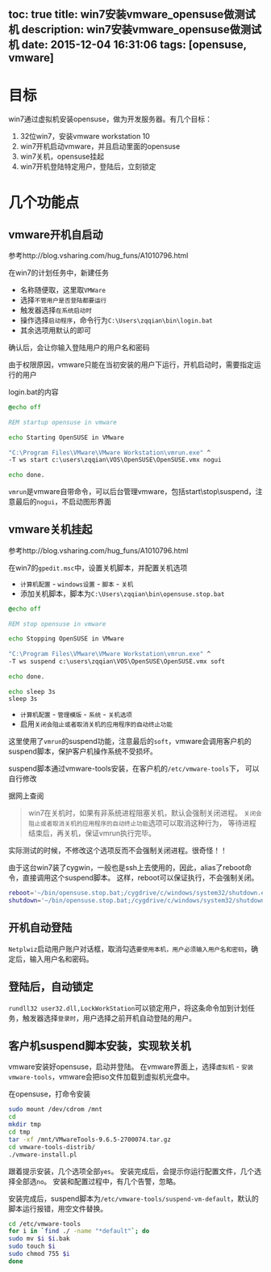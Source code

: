 toc: true
title: win7安装vmware_opensuse做测试机
description: win7安装vmware_opensuse做测试机
date: 2015-12-04 16:31:06
tags: [opensuse, vmware]
---
# 目标
 
win7通过虚拟机安装opensuse，做为开发服务器。有几个目标：
 
1. 32位win7，安装vmware workstation 10
2. win7开机启动vmware，并且启动里面的opensuse
3. win7关机，opensuse挂起
4. win7开机登陆特定用户，登陆后，立刻锁定
 
# 几个功能点
 
## vmware开机自启动
 
参考http://blog.vsharing.com/hug_funs/A1010796.html
 
在win7的计划任务中，新建任务
 
+ 名称随便取，这里取`VMWare`
+ 选择`不管用户是否登陆都要运行`
+ 触发器选择`在系统启动时`
+ 操作选择`启动程序`，命令行为`C:\Users\zqqian\bin\login.bat`
+ 其余选项用默认的即可
 
确认后，会让你输入登陆用户的用户名和密码
 
由于权限原因，vmware只能在当初安装的用户下运行，开机启动时，需要指定运行的用户
 
login.bat的内容
 
```bat
@echo off
 
REM startup opensuse in vmware
 
echo Starting OpenSUSE in VMware
 
"C:\Program Files\VMware\VMware Workstation\vmrun.exe" ^
-T ws start c:\users\zqqian\VOS\OpenSUSE\OpenSUSE.vmx nogui
 
echo done.
```  
 
`vmrun`是vmware自带命令，可以后台管理vmware，包括start\stop\suspend，注意最后的`nogui`，不启动图形界面
 
## vmware关机挂起
 
参考http://blog.vsharing.com/hug_funs/A1010796.html
 
在win7的`gpedit.msc`中，设置关机脚本，并配置关机选项
 
+ `计算机配置` - `windows设置` - `脚本` - `关机`
+ 添加关机脚本，脚本为`C:\Users\zqqian\bin\opensuse.stop.bat`
 
```bat
@echo off
 
REM stop opensuse in vmware
 
echo Stopping OpenSUSE in VMware
 
"C:\Program Files\VMware\VMware Workstation\vmrun.exe" ^
-T ws suspend c:\users\zqqian\VOS\OpenSUSE\OpenSUSE.vmx soft
 
echo done.
 
echo sleep 3s
sleep 3s
```
 
+ `计算机配置` - `管理模版` - `系统` - `关机选项`
+ 启用`关闭会阻止或者取消关机的应用程序的自动终止功能`
 
这里使用了`vmrun`的suspend功能，注意最后的`soft`，vmware会调用客户机的suspend脚本，保护客户机操作系统不受损坏。
 
suspend脚本通过vmware-tools安装，在客户机的`/etc/vmware-tools`下， 可以自行修改
 
据网上查阅
>win7在关机时，如果有非系统进程阻塞关机，默认会强制关闭进程。
`关闭会阻止或者取消关机的应用程序的自动终止功能`选项可以取消这种行为，
等待进程结束后，再关机，保证vmrun执行完毕。
 

实际测试的时候，不修改这个选项反而不会强制关闭进程。很奇怪！！
 
由于这台win7装了cygwin，一般也是ssh上去使用的，因此，alias了reboot命令，直接调用这个suspend脚本。
这样，reboot可以保证执行，不会强制关闭。
 
```bash
reboot='~/bin/opensuse.stop.bat;/cygdrive/c/windows/system32/shutdown.exe /r /t 0'
shutdown='~/bin/opensuse.stop.bat;/cygdrive/c/windows/system32/shutdown.exe /s /t 0'
```
 
## 开机自动登陆
 
`Netplwiz`启动用户账户对话框，取消勾选`要使用本机，用户必须输入用户名和密码`，确定后，输入用户名和密码。
 
## 登陆后，自动锁定
 
`rundll32 user32.dll,LockWorkStation`可以锁定用户，将这条命令加到计划任务，触发器选择`登录时`，用户选择之前开机自动登陆的用户。
 
## 客户机suspend脚本安装，实现软关机
 
vmware安装好opensuse，启动并登陆。
在vmware界面上，选择`虚拟机` - `安装vmware-tools`，vmware会把iso文件加载到虚拟机光盘中。
 
在opensuse，打命令安装
 
```bash
sudo mount /dev/cdrom /mnt
cd
mkdir tmp
cd tmp
tar -xf /mnt/VMwareTools-9.6.5-2700074.tar.gz
cd vmware-tools-distrib/
./vmware-install.pl
```
 
跟着提示安装，几个选项全部`yes`。
安装完成后，会提示你运行配置文件，几个选择全部选`no`。
安装和配置过程中，有几个告警，忽略。
 
安装完成后，suspend脚本为`/etc/vmware-tools/suspend-vm-default`，默认的脚本运行报错，用空文件替换。
 
```bash
cd /etc/vmware-tools
for i in `find ./ -name "*default"`; do
sudo mv $i $i.bak
sudo touch $i
sudo chmod 755 $i
done
```
 
